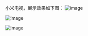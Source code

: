 小米电视，展示效果如下图：
![image](https://github.com/hel2o/moniter/blob/master/mointer.png)

![image](https://github.com/hel2o/moniter/blob/master/top.png)

![image](https://github.com/hel2o/moniter/blob/master/map.png)
